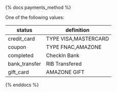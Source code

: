 
{% docs payments_method %}
	
One of the following values: 

| status         | definition                                       |
|----------------|--------------------------------------------------|
| credit_card    | TYPE VISA,MASTERCARD                             |
| coupon         | TYPE FNAC,AMAZONE                                |
| completed      | CheckIn Bank                                     |
| bank_transfer  | RIB Transfered                                   |
| gift_card      | AMAZONE GIFT                                     |

{% enddocs %}
